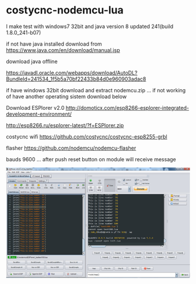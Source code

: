 # costycnc-nodemcu-lua
 I make test with windows7 32bit and java version 8 updated 241(build 1.8.0_241-b07)
       
  if not have java installed download from https://www.java.com/en/download/manual.jsp
       
  download java offline
  
  https://javadl.oracle.com/webapps/download/AutoDL?BundleId=241534_1f5b5a70bf22433b84d0e960903adac8
  
  if have windows 32bit download and extract nodemcu.zip ... if not working of have another operating sistem download below
  
 Download ESPlorer v2.0 http://domoticx.com/esp8266-esplorer-integrated-development-environment/
 
 http://esp8266.ru/esplorer-latest/?f=ESPlorer.zip 
 
 costycnc wifi https://github.com/costycnc/costycnc-esp8255-grbl
 
 flasher https://github.com/nodemcu/nodemcu-flasher
 
 bauds 9600 ... after push reset button on module will receive message
 

![alt text](https://github.com/costycnc/costycnc-nodemcu-lua/blob/master/lua.jpg)
